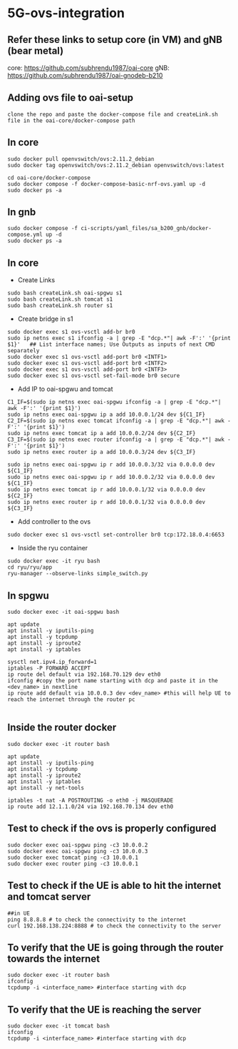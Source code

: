 # 5G-ovs-integration
## Refer these links to setup core (in VM) and gNB (bear metal)
core: https://github.com/subhrendu1987/oai-core
gNB: https://github.com/subhrendu1987/oai-gnodeb-b210
## Adding ovs file to oai-setup
```
clone the repo and paste the docker-compose file and createLink.sh file in the oai-core/docker-compose path
``` 
## In core
```
sudo docker pull openvswitch/ovs:2.11.2_debian
sudo docker tag openvswitch/ovs:2.11.2_debian openvswitch/ovs:latest

cd oai-core/docker-compose
sudo docker compose -f docker-compose-basic-nrf-ovs.yaml up -d
sudo docker ps -a
```
## In gnb
```
sudo docker compose -f ci-scripts/yaml_files/sa_b200_gnb/docker-compose.yml up -d
sudo docker ps -a
```
## In core

   * Create Links
```
sudo bash createLink.sh oai-spgwu s1
sudo bash createLink.sh tomcat s1
sudo bash createLink.sh router s1
```
   * Create bridge in s1
```
sudo docker exec s1 ovs-vsctl add-br br0
sudo ip netns exec s1 ifconfig -a | grep -E "dcp.*"| awk -F':' '{print $1}'   ## List interface names; Use Outputs as inputs of next CMD separately
sudo docker exec s1 ovs-vsctl add-port br0 <INTF1>
sudo docker exec s1 ovs-vsctl add-port br0 <INTF2>
sudo docker exec s1 ovs-vsctl add-port br0 <INTF3>
sudo docker exec s1 ovs-vsctl set-fail-mode br0 secure
```
   * Add IP to oai-spgwu and tomcat
```
C1_IF=$(sudo ip netns exec oai-spgwu ifconfig -a | grep -E "dcp.*"| awk -F':' '{print $1}')
sudo ip netns exec oai-spgwu ip a add 10.0.0.1/24 dev ${C1_IF}
C2_IF=$(sudo ip netns exec tomcat ifconfig -a | grep -E "dcp.*"| awk -F':' '{print $1}')
sudo ip netns exec tomcat ip a add 10.0.0.2/24 dev ${C2_IF}
C3_IF=$(sudo ip netns exec router ifconfig -a | grep -E "dcp.*"| awk -F':' '{print $1}')
sudo ip netns exec router ip a add 10.0.0.3/24 dev ${C3_IF}

sudo ip netns exec oai-spgwu ip r add 10.0.0.3/32 via 0.0.0.0 dev ${C1_IF}
sudo ip netns exec oai-spgwu ip r add 10.0.0.2/32 via 0.0.0.0 dev ${C1_IF}
sudo ip netns exec tomcat ip r add 10.0.0.1/32 via 0.0.0.0 dev ${C2_IF}
sudo ip netns exec router ip r add 10.0.0.1/32 via 0.0.0.0 dev ${C3_IF}
```

* Add controller to the ovs
```
sudo docker exec s1 ovs-vsctl set-controller br0 tcp:172.18.0.4:6653
```
* Inside the ryu container
```
sudo docker exec -it ryu bash
cd ryu/ryu/app
ryu-manager --observe-links simple_switch.py 
```

## In spgwu 
```
sudo docker exec -it oai-spgwu bash
```
```
apt update
apt install -y iputils-ping
apt install -y tcpdump
apt install -y iproute2
apt install -y iptables
```
```
sysctl net.ipv4.ip_forward=1
iptables -P FORWARD ACCEPT
ip route del default via 192.168.70.129 dev eth0
ifconfig #copy the port name starting with dcp and paste it in the <dev_name> in nextline
ip route add default via 10.0.0.3 dev <dev_name> #this will help UE to reach the internet through the router pc 
 
```

## Inside the router docker
```
sudo docker exec -it router bash
```
```
apt update
apt install -y iputils-ping
apt install -y tcpdump
apt install -y iproute2
apt install -y iptables
apt install -y net-tools
```
```
iptables -t nat -A POSTROUTING -o eth0 -j MASQUERADE
ip route add 12.1.1.0/24 via 192.168.70.134 dev eth0
```
## Test to check if the ovs is properly configured
```
sudo docker exec oai-spgwu ping -c3 10.0.0.2
sudo docker exec oai-spgwu ping -c3 10.0.0.3
sudo docker exec tomcat ping -c3 10.0.0.1
sudo docker exec router ping -c3 10.0.0.1
```
## Test to check if the UE is able to hit the internet and tomcat server
```
##in UE
ping 8.8.8.8 # to check the connectivity to the internet
curl 192.168.138.224:8888 # to check the connectivity to the server
```
## To verify that the UE is going through the router towards the internet
```
sudo docker exec -it router bash
ifconfig 
tcpdump -i <interface_name> #interface starting with dcp 
```
## To verify that the UE is reaching the server
```
sudo docker exec -it tomcat bash
ifconfig
tcpdump -i <interface_name> #interface starting with dcp
```
